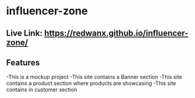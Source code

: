 # influencer-zone

## Live Link: https://redwanx.github.io/influencer-zone/

## Features
-This is a mockup project
-This site contains a Banner section
-This site contains a product section where products are showcasing
-This site contains in customer section
